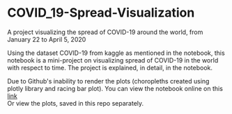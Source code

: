 # COVID_19-Spread-Visualization
A project visualizing the spread of COVID-19 around the world, from January 22 to April 5, 2020<br>

Using the dataset COVID-19 from kaggle as mentioned in the notebook, this notebook is a mini-project on visualizing spread of COVID-19 in the world with respect to time. The project is explained, in detail, in the notebook.<br>

Due to Github's inability to render the plots (choropleths created using plotly library and racing bar plot). You can view the notebook online on this <a href=https://nbviewer.jupyter.org/github/rajtulluri/COVID_19-Spread-Visualization/blob/master/Covid-19%20Spread%20Visualizations.ipynb>link</a><br>
Or view the plots, saved in this repo separately.
